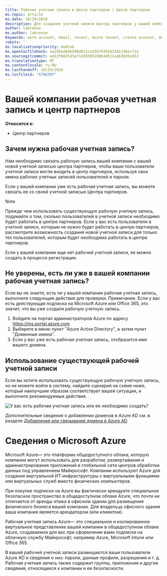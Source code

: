 ```yaml
---
title: Рабочие учетные записи и Центр партнеров | Центр партнеров
ms.topic: article
ms.date: 10/29/2018
description: Для создания учетной записи Центра партнеров у вашей компании должна быть рабочая учетная запись.
author: labrenne
ms.author: labrenne
Keywords: work account, email, tenant, Azure tenant, create account, domain name
robots: ''
ms.localizationpriority: medium
ms.openlocfilehash: aa256ad84b598d011ca25b7470342381148ecf2a
ms.sourcegitcommit: ed22f6825d3af1d19385198b4d511e4b39d5e353
ms.translationtype: MT
ms.contentlocale: ru-RU
ms.lasthandoff: 10/29/2018
ms.locfileid: "5796397"
---
```

# <a name="your-company-work-account-and-the-partner-center"></a>Вашей компании рабочая учетная запись и центр партнеров  

**Относится к:**

-  Центр партнеров

## <a name="why-you-need-a-work-account"></a>Зачем нужна рабочая учетная запись?

Нам необходимо связать рабочую запись вашей компании с вашей новой учетной записью центра партнеров, чтобы ваши пользователи учетной записи могли входить в центр партнеров, используя свои имена рабочих учетных записей пользователей и пароли.

Если у вашей компании уже есть рабочая учетная запись, вы можете связать ее со своей учетной записью Центра партнеров. 

> [!NOTE]  
>  Прежде чем использовать существующую рабочую учетную запись, подумайте о том, сколько пользователей в учетной записи необходимо будет работать в центре партнеров. Если у вас есть пользователи в учетной записи, которым не нужно будет работать в центре партнеров, рассмотрите возможность создания новой учетной записи для только тех пользователей, которым будет необходимо работать в центре партнеров.

Если у вашей компании еще нет рабочей учетной записи, ее можно создать в процессе регистрации. 

## <a name="not-sure-if-your-company-already-has-a-work-account"></a>Не уверены, есть ли уже в вашей компании рабочая учетная запись?

Если вы не знаете, есть ли у вашей компании рабочая учетная запись, выполните следующие действия для проверки. Примечание. Если у вас есть действующая подписка на Microsoft Azure или Office 365, это значит, что вы уже создали рабочую учетную запись.
1.  Войдите на портал администраторов Azure по адресу https://ms.portal.azure.com
2.  Выберите в меню пункт "Azure Active Directory", а затем пункт "Доменные имена".
3.  Если у вас уже есть рабочая учетная запись, отобразится имя вашего домена.

## <a name="using-an-existing-work-account"></a>Использование существующей рабочей учетной записи

Если вы хотите использовать существующую рабочую учетную запись, но не можете войти в систему, найдите сценарий на схеме ниже, который наилучшим образом соответствует вашей ситуации, и выполните рекомендуемые действия. 

![У вас есть рабочая учетная запись или ее необходимо создать?](images/onboardingAADFlow.png)

Дополнительные сведения о добавлении доменов в Azure AD см. в разделе [Добавление или связывание домена в Azure AD](https://docs.microsoft.com/azure/active-directory/active-directory-add-domain)

# <a name="about-microsoft-azure"></a>Сведения о Microsoft Azure

Microsoft Azure— это платформа общедоступного облака, которую компании могут использовать для разработки, развертывания и администрирования приложений в глобальной сети центров обработки данных под управлением Майкрософт. Компании используют Azure для создания виртуальной ИТ-инфраструктуры с виртуальными функциями или виртуальных служб вместо физических компьютеров. 

При покупке подписки на Azure вы фактически арендуете специальное безопасное пространство в общедоступном облаке Azure, что почти не отличается от аренды этажа в офисном здании для размещения физического бизнеса вашей компании. Для владельца офисного здания ваша компания является арендатором (или клиентом). 

Рабочая учетная запись Azure— это специальное и изолированное виртуальное представление вашей компании в общедоступном облаке Azure, создаваемое для вас при оформлении вами подписки на облачную службу Майкрософт, например Azure, Microsoft Intune или Office 365. 

В вашей рабочей учетной записи размещаются ваши пользователи Azure AD и сведения о них: пароли, данные профиля, разрешения и т. д. Рабочая учетная запись также содержит группы, приложения и другие сведения, относящиеся к компании и ее безопасности. 
